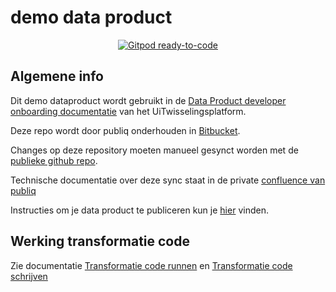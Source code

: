 # demo data product

<p align="center">
  <a href="https://gitpod.io/#FILL_IN_YOUR_REPOSITORY_URL">
    <img src="https://img.shields.io/badge/Gitpod-ready--to--code-908a85?logo=gitpod" alt="Gitpod ready-to-code" />
  </a>
</p>

## Algemene info

Dit demo dataproduct wordt gebruikt in de [Data Product developer onboarding documentatie](https://uitwisselingsplatform.atlassian.net/wiki/spaces/DDTC/pages/380076045/Demo+dataproduct+opzetten) van het UiTwisselingsplatform.

Deze repo wordt door publiq onderhouden in [Bitbucket](https://bitbucket.org/cjsm/cultuurparticipatie-metadata-2f6bfff6f96aafe9/src/master/).

Changes op deze repository moeten manueel gesynct worden met de [publieke github repo](https://github.com/cultuurnet/uwp-demo-dataproduct). 

Technische documentatie over deze sync staat in de private [confluence van publiq](https://confluence.publiq.be/display/DDT/Demo+dataproduct%3A+sync+bitbucket+to+github)

Instructies om je data product te publiceren kun je [hier](https://ddt.atlassian.net/wiki/spaces/DDTC/pages/141557829/Getting+Started) vinden.

## Werking transformatie code

Zie documentatie [Transformatie code runnen](https://uitwisselingsplatform.atlassian.net/wiki/spaces/DDTC/pages/380272652/Transformatie+code+runnen) en [Transformatie code schrijven](https://uitwisselingsplatform.atlassian.net/wiki/spaces/DDTC/pages/379748365/Transformatie+code+schrijven)